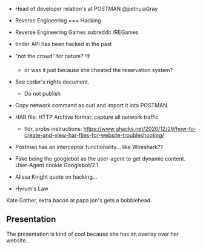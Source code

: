 
- Head of developer relation's at POSTMAN @petnuiaGray
- Reverse Engineering === Hacking
- Reverse Engineering Games subreddit /REGames
- tinder API has been hacked in the past
- "not the crowd" for nature?  👎
    - or was it just because she cheated the reservation system?
- See coder's rights document.
    - Do not publish
- Copy network command as curl and import it into POSTMAN.
- HAR file: HTTP Archive format: capture all network traffic
    - tldr, probs instructions: https://www.ghacks.net/2020/12/29/how-to-create-and-view-har-files-for-website-troubleshooting/ 
- Postman has an interceptor functionality... like Wireshark??
- Fake being the googlebot as the user-agent to get dynamic content.  User-Agent cookie Googlebot/2.1

- Alissa Knight quote on hacking...
- Hyrum's Law

Kate Gather, extra bacon at papa jon's gets a bobblehead.

## Presentation

The presentation is kind of cool because she has an overlay over her website..
